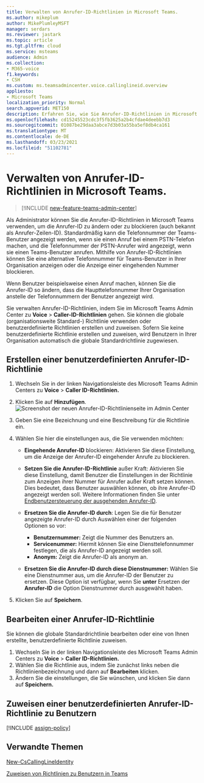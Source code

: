 ```yaml
---
title: Verwalten von Anrufer-ID-Richtlinien in Microsoft Teams.
ms.author: mikeplum
author: MikePlumleyMSFT
manager: serdars
ms.reviewer: jastark
ms.topic: article
ms.tgt.pltfrm: cloud
ms.service: msteams
audience: Admin
ms.collection:
- M365-voice
f1.keywords:
- CSH
ms.custom: ms.teamsadmincenter.voice.callinglineid.overview
appliesto:
- Microsoft Teams
localization_priority: Normal
search.appverid: MET150
description: Erfahren Sie, wie Sie Anrufer-ID-Richtlinien in Microsoft Teams verwenden und verwalten, um die Anrufer-ID von Teams-Benutzern in Ihrer Organisation zu ändern oder zu blockieren.
ms.openlocfilehash: cd15245523cdc3f5fb3625a2b4cfdae4deebb7d3
ms.sourcegitcommit: 01087be29daa3abce7d3b03a55ba5ef8db4ca161
ms.translationtype: MT
ms.contentlocale: de-DE
ms.lasthandoff: 03/23/2021
ms.locfileid: "51102781"
---
```

# <a name="manage-caller-id-policies-in-microsoft-teams"></a>Verwalten von Anrufer-ID-Richtlinien in Microsoft Teams.

>[!INCLUDE [new-feature-teams-admin-center](includes/new-feature-teams-admin-center.md)]

Als Administrator können Sie die Anrufer-ID-Richtlinien in Microsoft Teams verwenden, um die Anrufer-ID zu ändern oder zu blockieren (auch bekannt als Anrufer-Zeilen-ID). Standardmäßig kann die Telefonnummer der Teams-Benutzer angezeigt werden, wenn sie einen Anruf bei einem PSTN-Telefon machen, und die Telefonnummer der PSTN-Anrufer wird angezeigt, wenn sie einen Teams-Benutzer anrufen. Mithilfe von Anrufer-ID-Richtlinien können Sie eine alternative Telefonnummer für Teams-Benutzer in Ihrer Organisation anzeigen oder die Anzeige einer eingehenden Nummer blockieren.

Wenn Benutzer beispielsweise einen Anruf machen, können Sie die Anrufer-ID so ändern, dass die Haupttelefonnummer Ihrer Organisation anstelle der Telefonnummern der Benutzer angezeigt wird.

Sie verwalten Anrufer-ID-Richtlinien, indem Sie im Microsoft Teams Admin Center zu **Voice**  >  **Caller-ID-Richtlinien** gehen. Sie können die globale (organisationsweite Standard-) Richtlinie verwenden oder benutzerdefinierte Richtlinien erstellen und zuweisen. Sofern Sie keine benutzerdefinierte Richtlinie erstellen und zuweisen, wird Benutzern in Ihrer Organisation automatisch die globale Standardrichtlinie zugewiesen.

## <a name="create-a-custom-caller-id-policy"></a>Erstellen einer benutzerdefinierten Anrufer-ID-Richtlinie

1. Wechseln Sie in der linken Navigationsleiste des Microsoft Teams Admin Centers zu **Voice**  >  **Caller ID-Richtlinien.**
2. Klicken Sie auf **Hinzufügen**. <br>
![Screenshot der neuen Anrufer-ID-Richtlinienseite im Admin Center](media/caller-id-policies-add-policy.png)
3. Geben Sie eine Bezeichnung und eine Beschreibung für die Richtlinie ein.
4. Wählen Sie hier die einstellungen aus, die Sie verwenden möchten:

    - **Eingehende Anrufer-ID** blockieren: Aktivieren Sie diese Einstellung, um die Anzeige der Anrufer-ID eingehender Anrufe zu blockieren.
    - **Setzen Sie die Anrufer-ID-Richtlinie** außer Kraft: Aktivieren Sie diese Einstellung, damit Benutzer die Einstellungen in der Richtlinie zum Anzeigen ihrer Nummer für Anrufer außer Kraft setzen können. Dies bedeutet, dass Benutzer auswählen können, ob ihre Anrufer-ID angezeigt werden soll. Weitere Informationen finden Sie unter [Endbenutzersteuerung der ausgehenden Anrufer-ID](./how-can-caller-id-be-used-in-your-organization.md#end-user-control-of-outbound-caller-id).
    - **Ersetzen Sie die Anrufer-ID durch**: Legen Sie die für Benutzer angezeigte Anrufer-ID durch Auswählen einer der folgenden Optionen so vor:

        - **Benutzernummer:** Zeigt die Nummer des Benutzers an. 
        - **Servicenummer:** Hiermit können Sie eine Diensttelefonnummer festlegen, die als Anrufer-ID angezeigt werden soll.
        - **Anonym:** Zeigt die Anrufer-ID als anonym an.

    - **Ersetzen Sie die Anrufer-ID durch diese Dienstnummer:** Wählen Sie eine Dienstnummer aus, um die Anrufer-ID der Benutzer zu ersetzen. Diese Option ist verfügbar, wenn Sie **unter** Ersetzen der **Anrufer-ID** die Option Dienstnummer durch ausgewählt haben.

5. Klicken Sie auf **Speichern**.

## <a name="edit-a-caller-id-policy"></a>Bearbeiten einer Anrufer-ID-Richtlinie

Sie können die globale Standardrichtlinie bearbeiten oder eine von Ihnen erstellte, benutzerdefinierte Richtlinie zuweisen. 

1. Wechseln Sie in der linken Navigationsleiste des Microsoft Teams Admin Centers zu **Voice**  >  **Caller ID-Richtlinien.**
2. Wählen Sie die Richtlinie aus, indem Sie zunächst links neben die Richtlinienbezeichnung und dann auf **Bearbeiten** klicken.
3. Ändern Sie die einstellungen, die Sie wünschen, und klicken Sie dann auf **Speichern.**

## <a name="assign-a-custom-caller-id-policy-to-users"></a>Zuweisen einer benutzerdefinierten Anrufer-ID-Richtlinie zu Benutzern

[!INCLUDE [assign-policy](includes/assign-policy.md)]

## <a name="related-topics"></a>Verwandte Themen

[New-CsCallingLineIdentity](/powershell/module/skype/new-cscallinglineidentity?view=skype-ps)

[Zuweisen von Richtlinien zu Benutzern in Teams](assign-policies.md)